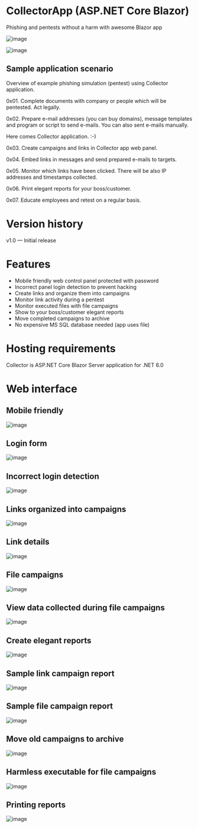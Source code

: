 # CollectorApp (ASP.NET Core Blazor)
Phishing and pentests without a harm with awesome Blazor app

![image](https://github.com/ethicalblue/CollectorApp/blob/main/images/live.png)

![image](https://github.com/ethicalblue/CollectorApp/blob/main/images/blazor.png)

## Sample application scenario

Overview of example phishing simulation (pentest) using Collector application.

0x01. Complete documents with company or people which will be pentested. Act legally.

0x02. Prepare e-mail addresses (you can buy domains), message templates and program or script to send e-mails. You can also sent e-mails manually.

Here comes Collector application. :-)

0x03. Create campaigns and links in Collector app web panel.

0x04. Embed links in messages and send prepared e-mails to targets.

0x05. Monitor which links have been clicked. There will be also IP addresses and timestamps collected.

0x06. Print elegant reports for your boss/customer.

0x07. Educate employees and retest on a regular basis.

# Version history
v1.0 — Initial release

# Features
+ Mobile friendly web control panel protected with password
+ Incorrect panel login detection to prevent hacking
+ Create links and organize them into campaigns
+ Monitor link activity during a pentest
+ Monitor executed files with file campaigns
+ Show to your boss/customer elegant reports
+ Move completed campaigns to archive
+ No expensive MS SQL database needed (app uses file)

# Hosting requirements
Collector is ASP.NET Core Blazor Server application for .NET 6.0

# Web interface

## Mobile friendly
![image](https://github.com/ethicalblue/CollectorApp/blob/main/images/mobilefriendly1.png)

## Login form
![image](https://github.com/ethicalblue/CollectorApp/blob/main/images/collector1.png)

## Incorrect login detection
![image](https://github.com/ethicalblue/CollectorApp/blob/main/images/collector2.png)

## Links organized into campaigns
![image](https://github.com/ethicalblue/CollectorApp/blob/main/images/collector3.png)

## Link details
![image](https://github.com/ethicalblue/CollectorApp/blob/main/images/collector4.png)

## File campaigns
![image](https://github.com/ethicalblue/CollectorApp/blob/main/images/collector5.png)

## View data collected during file campaigns
![image](https://github.com/ethicalblue/CollectorApp/blob/main/images/collector6.png)

## Create elegant reports
![image](https://github.com/ethicalblue/CollectorApp/blob/main/images/collector7.png)

## Sample link campaign report
![image](https://github.com/ethicalblue/CollectorApp/blob/main/images/collector8.png)

## Sample file campaign report
![image](https://github.com/ethicalblue/CollectorApp/blob/main/images/collector9.png)

## Move old campaigns to archive
![image](https://github.com/ethicalblue/CollectorApp/blob/main/images/collector10.png)

## Harmless executable for file campaigns
![image](https://github.com/ethicalblue/CollectorApp/blob/main/images/collector11.png)

## Printing reports
![image](https://github.com/ethicalblue/CollectorApp/blob/main/images/collector12.png)
